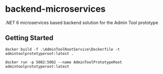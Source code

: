 # backend-microservices
.NET 6 microservices based backend solution for the Admin Tool prototype

## Getting Started

``docker build -f .\AdminToolRootService\Dockerfile -t admintoolprototyperoot:latest .``

``docker run -p 5002:5002 --name AdminToolPrototypeRoot admintoolprototyperoot:latest``
